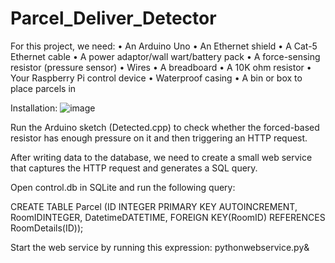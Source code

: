 # Parcel_Deliver_Detector


For this project, we need:
  • An Arduino Uno
  • An Ethernet shield 
  • A Cat-5 Ethernet cable
  • A power adaptor/wall wart/battery pack
  • A force-sensing resistor (pressure sensor)
  • Wires
  • A breadboard
  • A 10K ohm resistor
  • Your Raspberry Pi control device
  • Waterproof casing
  • A bin or box to place parcels in

Installation:
![image](https://user-images.githubusercontent.com/115898447/196006784-d976a271-189a-41ba-a641-4c0bd0bb8df9.png)



Run the Arduino sketch (Detected.cpp) to check whether the forced-based resistor 
has enough pressure on it and then triggering an HTTP request.


After writing data to the database, we need to create a small web service that captures the HTTP request and generates a SQL query.


Open control.db in SQLite and run the following query:

  CREATE TABLE Parcel (ID INTEGER PRIMARY KEY AUTOINCREMENT, RoomIDINTEGER, 
DatetimeDATETIME, FOREIGN KEY(RoomID) REFERENCES RoomDetails(ID));


Start the web service by running this expression:
  pythonwebservice.py&

